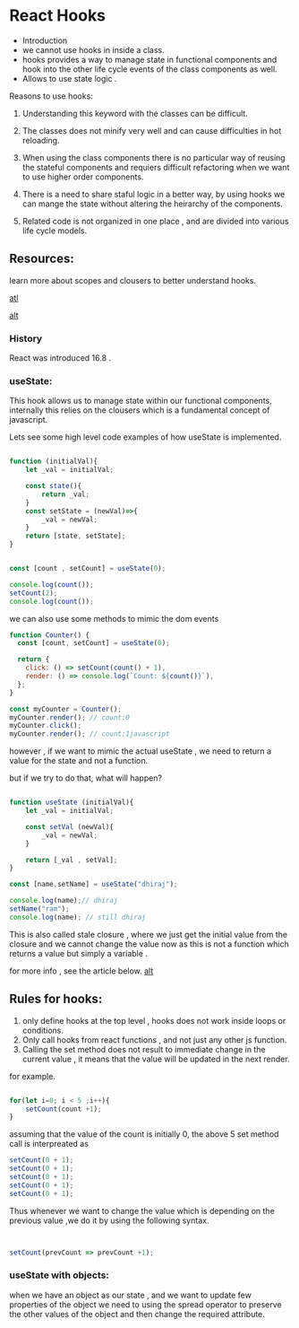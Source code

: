 # React Hooks

- Introduction
- we cannot use hooks in inside a class.
- hooks provides a way to manage state in functional components and hook into the other life cycle events of the class components as well.
- Allows to use state logic .

Reasons to use hooks:

1. Understanding this keyword with the classes can be difficult.
2. The classes does not minify very well and can cause difficulties in hot reloading.

3. When using the class components there is no particular way of reusing the stateful components and requiers difficult refactoring when we want to use higher order components.
4. There is a need to share staful logic in a better way, by using hooks we can mange the state without altering the heirarchy of the components.

5. Related code is not organized in one place , and are divided into various life cycle models.

## Resources:

learn more about scopes and clousers to better understand hooks.

[atl](https://github.com/getify/You-Dont-Know-JS/blob/1st-ed/scope%20&%20closures/README.md#you-dont-know-js-scope--closures)

[alt](https://www.netlify.com/blog/2019/03/11/deep-dive-how-do-react-hooks-really-work/)

### History

React was introduced 16.8 .

### useState:

This hook allows us to manage state within our functional components, internally this relies on the clousers which is a fundamental concept of javascript.

Lets see some high level code examples of how useState is implemented.

```javascript

function (initialVal){
    let _val = initialVal;

    const state(){
        return _val;
    }
    const setState = (newVal)=>{
        _val = newVal;
    }
    return [state, setState];
}


const [count , setCount] = useState(0);

console.log(count());
setCount(2);
console.log(count());
```

we can also use some methods to mimic the dom events

```javascript
function Counter() {
  const [count, setCount] = useState(0);

  return {
    click: () => setCount(count() + 1),
    render: () => console.log(`Count: ${count()}`),
  };
}

const myCounter = Counter();
myCounter.render(); // count:0
myCounter.click();
myCounter.render(); // count:1javascript
```

however , if we want to mimic the actual useState , we need to return a value for the state and not a function.

but if we try to do that, what will happen?

```javascript

function useState (initialVal){
    let _val = initialVal;

    const setVal (newVal){
        _val = newVal;
    }

    return [_val , setVal];
}

const [name,setName] = useState("dhiraj");

console.log(name);// dhiraj
setName("ram");
console.log(name); // still dhiraj

```

This is also called stale closure , where we just get the initial value from the closure and we cannot change the value now as this is not a function which returns a value but simply a variable .

for more info , see the article below.
[alt](https://www.netlify.com/blog/2019/03/11/deep-dive-how-do-react-hooks-really-work/)

## Rules for hooks:

1. only define hooks at the top level , hooks does not work inside loops or conditions.
2. Only call hooks from react functions , and not just any other js function.
3. Calling the set method does not result to immediate change in the current value , it means that the value will be updated in the next render.

for example.

```javaScript

for(let i=0; i < 5 ;i++){
    setCount(count +1);
}


```

assuming that the value of the count is initially 0, the above 5 set method call is interpreated as

```javascript
setCount(0 + 1);
setCount(0 + 1);
setCount(0 + 1);
setCount(0 + 1);
setCount(0 + 1);
```

Thus whenever we want to change the value which is depending on the previous value ,we do it by using the following syntax.

```javaScript


setCount(prevCount => prevCount +1);

```

### useState with objects:

when we have an object as our state , and we want to update few properties of the object we need to using the spread operator to preserve the other values of the object and then change the required attribute.
